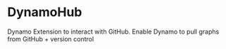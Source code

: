 # DynamoHub
Dynamo Extension to interact with GitHub. Enable Dynamo to pull graphs from GitHub + version control
